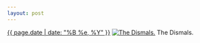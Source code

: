 ```yaml
---
layout: post
---
```


<p>
  <time><a href="/355">{{ page.date | date: "%B %e, %Y" }}</a></time>
  <a href="/355"><img src="{{ site.assets_url }}/355-484.jpg" srcset="{{ site.assets_url }}/355-968.jpg 968w, {{ site.assets_url }}/355-726.jpg 726w, {{ site.assets_url }}/355-484.jpg 484w, {{ site.assets_url }}/355-242.jpg 242w" sizes="(min-width: 700px) 50vw, calc(100vw - 2rem)" alt="The Dismals." /></a>
  <span>The Dismals.</span>
</p>
